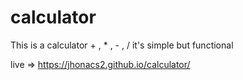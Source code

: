 # calculator
This is a calculator + , * , - , /
it's simple but functional

live => https://jhonacs2.github.io/calculator/